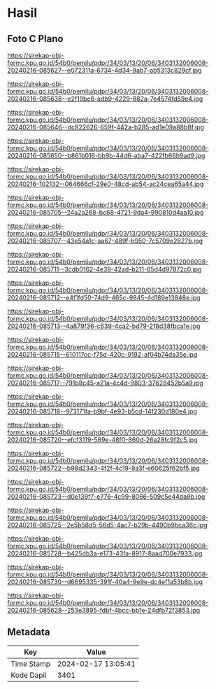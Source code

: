 # Hasil

## Foto C Plano

https://sirekap-obj-formc.kpu.go.id/54b0/pemilu/pdpr/34/03/13/20/06/3403132006008-20240216-085627--e072311a-6734-4d34-9ab7-ab5313c829cf.jpg

https://sirekap-obj-formc.kpu.go.id/54b0/pemilu/pdpr/34/03/13/20/06/3403132006008-20240216-085638--e2f19bc6-adb9-4229-882a-7e4574fd59e4.jpg

https://sirekap-obj-formc.kpu.go.id/54b0/pemilu/pdpr/34/03/13/20/06/3403132006008-20240216-085646--dc822626-659f-442a-b285-ad1e09a88b8f.jpg

https://sirekap-obj-formc.kpu.go.id/54b0/pemilu/pdpr/34/03/13/20/06/3403132006008-20240216-085650--b861b016-bb9b-44d6-aba7-422fb66b9ad9.jpg

https://sirekap-obj-formc.kpu.go.id/54b0/pemilu/pdpr/34/03/13/20/06/3403132006008-20240216-102132--064666cf-29e0-48cd-ab54-ac24cea65a44.jpg

https://sirekap-obj-formc.kpu.go.id/54b0/pemilu/pdpr/34/03/13/20/06/3403132006008-20240216-085705--24a2a268-bc68-4721-9da4-990810d4aa10.jpg

https://sirekap-obj-formc.kpu.go.id/54b0/pemilu/pdpr/34/03/13/20/06/3403132006008-20240216-085707--43e54a1c-aa67-489f-b950-7c5709e2627b.jpg

https://sirekap-obj-formc.kpu.go.id/54b0/pemilu/pdpr/34/03/13/20/06/3403132006008-20240216-085711--3cdb0162-4e39-42ad-b211-65d4d97872c0.jpg

https://sirekap-obj-formc.kpu.go.id/54b0/pemilu/pdpr/34/03/13/20/06/3403132006008-20240216-085712--e4f1fd50-74d9-465c-9845-4d189e13848e.jpg

https://sirekap-obj-formc.kpu.go.id/54b0/pemilu/pdpr/34/03/13/20/06/3403132006008-20240216-085713--4a879f36-c639-4ca2-bd79-218d38fbca1e.jpg

https://sirekap-obj-formc.kpu.go.id/54b0/pemilu/pdpr/34/03/13/20/06/3403132006008-20240216-085715--610117cc-f75d-420c-9192-af04b74da35e.jpg

https://sirekap-obj-formc.kpu.go.id/54b0/pemilu/pdpr/34/03/13/20/06/3403132006008-20240216-085717--791b8c45-a21a-4c4d-9803-37628452b5a9.jpg

https://sirekap-obj-formc.kpu.go.id/54b0/pemilu/pdpr/34/03/13/20/06/3403132006008-20240216-085718--973171fa-b9bf-4e93-b5cd-14f230d180e4.jpg

https://sirekap-obj-formc.kpu.go.id/54b0/pemilu/pdpr/34/03/13/20/06/3403132006008-20240216-085720--efcf3119-589e-48f0-860d-26a28fc9f2c5.jpg

https://sirekap-obj-formc.kpu.go.id/54b0/pemilu/pdpr/34/03/13/20/06/3403132006008-20240216-085722--b98d2343-4f2f-4c19-9a3f-e60625f62bf5.jpg

https://sirekap-obj-formc.kpu.go.id/54b0/pemilu/pdpr/34/03/13/20/06/3403132006008-20240216-085723--d0e139f7-e776-4c99-8066-509c5e44da9b.jpg

https://sirekap-obj-formc.kpu.go.id/54b0/pemilu/pdpr/34/03/13/20/06/3403132006008-20240216-085725--2e5b58d5-56d5-4ac7-b29b-4490b9bca36c.jpg

https://sirekap-obj-formc.kpu.go.id/54b0/pemilu/pdpr/34/03/13/20/06/3403132006008-20240216-085728--b425db3a-e173-43fa-8917-8aad700e7933.jpg

https://sirekap-obj-formc.kpu.go.id/54b0/pemilu/pdpr/34/03/13/20/06/3403132006008-20240216-085730--d6695335-391f-40a4-9e9e-dc4ef1a53b8b.jpg

https://sirekap-obj-formc.kpu.go.id/54b0/pemilu/pdpr/34/03/13/20/06/3403132006008-20240216-085628--253e3895-fdbf-4bcc-bb1e-24dfb72f3853.jpg


## Metadata

| Key        | Value               |
| ---------- | ------------------- |
| Time Stamp | 2024-02-17 13:05:41 |
| Kode Dapil | 3401                |



